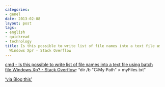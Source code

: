 ```yaml
---
categories:
- genel
date: 2013-02-08
layout: post
tags:
- english
- quickread
- technology
title: Is this possible to write list of file names into a text file using batch file
  Windows Xp? - Stack Overflow
---
```


[cmd - Is this possible to write list of file names into a text file using batch file Windows Xp? - Stack Overflow](http://stackoverflow.com/questions/8612324/is-this-possible-to-write-list-of-file-names-into-a-text-file-using-batch-file-w): “dir /b "C:My Path” > myFiles.txt"  
  
[‘via Blog this’](https://chrome.google.com/webstore/detail/pengoopmcjnbflcjbmoeodbmoflcgjlk)
